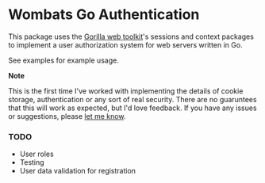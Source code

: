 # Wombats Go Authentication

This package uses the [Gorilla web toolkit](http://www.gorillatoolkit.org/)'s sessions and context
packages to implement a user authorization system for web servers written in Go.

See examples for example usage.

**Note**

This is the first time I've worked with implementing the details of cookie storage, authentication
or any sort of real security. There are no guaruntees that this will work as expected, but I'd love
feedback. If you have any issues or suggestions, please [let me
know](https://github.com/Wombats/goauth/issues/new).

### TODO

- User roles
- Testing
- User data validation for registration
